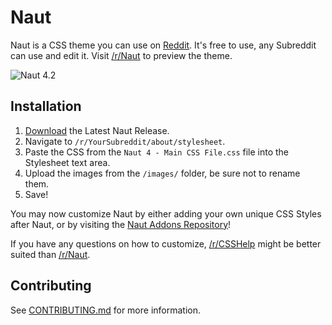 # Naut

Naut is a CSS theme you can use on [Reddit](http://www.Reddit.com). It's free to use, any Subreddit can use and edit it. Visit [/r/Naut](http://www.Reddit.com/r/Naut) to preview the theme.

![Naut 4.2](https://i.imgur.com/xbLfJS6.png)

## Installation

1. [Download](https://github.com/Axel--/Naut-for-reddit/releases/latest) the Latest Naut Release.
2. Navigate to `/r/YourSubreddit/about/stylesheet`.
3. Paste the CSS from the `Naut 4 - Main CSS File.css` file into the Stylesheet text area.
4. Upload the images from the `/images/` folder, be sure not to rename them.
5. Save!

You may now customize Naut by either adding your own unique CSS Styles after Naut, or by visiting the [Naut Addons Repository](https://github.com/Axel--/Naut-for-reddit/tree/master/Addons)!

If you have any questions on how to customize, [/r/CSSHelp](https://www.reddit.com/r/csshelp) might be better suited than [/r/Naut](https://www.reddit.com/r/Naut).

## Contributing

See [CONTRIBUTING.md](https://github.com/Axel--/Naut-for-reddit/blob/master/CONTRIBUTING.md) for more information.

